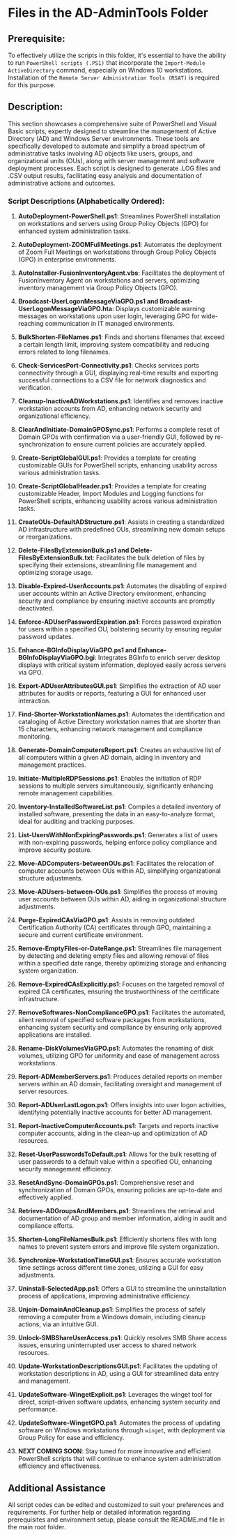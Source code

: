 # Files in the AD-AdminTools Folder
## Prerequisite:
To effectively utilize the scripts in this folder, it's essential to have the ability to run `PowerShell scripts (.PS1)` that incorporate the `Import-Module ActiveDirectory` command, especially on Windows 10 workstations. Installation of the `Remote Server Administration Tools (RSAT)` is required for this purpose.

## Description:
This section showcases a comprehensive suite of PowerShell and Visual Basic scripts, expertly designed to streamline the management of Active Directory (AD) and Windows Server environments. These tools are specifically developed to automate and simplify a broad spectrum of administrative tasks involving AD objects like users, groups, and organizational units (OUs), along with server management and software deployment processes. Each script is designed to generate .LOG files and .CSV output results, facilitating easy analysis and documentation of administrative actions and outcomes.

### Script Descriptions (Alphabetically Ordered):

1. **AutoDeployment-PowerShell.ps1**: Streamlines PowerShell installation on workstations and servers using Group Policy Objects (GPO) for enhanced system administration tasks.

2. **AutoDeployment-ZOOMFullMeetings.ps1**: Automates the deployment of Zoom Full Meetings on workstations through Group Policy Objects (GPO) in enterprise environments.

3. **AutoInstaller-FusionInventoryAgent.vbs**: Facilitates the deployment of FusionInventory Agent on workstations and servers, optimizing inventory management via Group Policy Objects (GPO).

4. **Broadcast-UserLogonMessageViaGPO.ps1 and Broadcast-UserLogonMessageViaGPO.hta**: Displays customizable warning messages on workstations upon user login, leveraging GPO for wide-reaching communication in IT managed environments.
   
5. **BulkShorten-FileNames.ps1**: Finds and shortens filenames that exceed a certain length limit, improving system compatibility and reducing errors related to long filenames.

6. **Check-ServicesPort-Connectivity.ps1**: Checks services ports connectivity through a GUI, displaying real-time results and exporting successful connections to a CSV file for network diagnostics and verification.

7. **Cleanup-InactiveADWorkstations.ps1**: Identifies and removes inactive workstation accounts from AD, enhancing network security and organizational efficiency.

8. **ClearAndInitiate-DomainGPOSync.ps1**: Performs a complete reset of Domain GPOs with confirmation via a user-friendly GUI, followed by re-synchronization to ensure current policies are accurately applied.

9. **Create-ScriptGlobalGUI.ps1**: Provides a template for creating customizable GUIs for PowerShell scripts, enhancing usability across various administration tasks.

10. **Create-ScriptGlobalHeader.ps1**: Provides a template for creating customizable Header, Import Modules and Logging functions for PowerShell scripts, enhancing usability across various administration tasks.

11. **CreateOUs-DefaultADStructure.ps1**: Assists in creating a standardized AD infrastructure with predefined OUs, streamlining new domain setups or reorganizations.

12. **Delete-FilesByExtensionBulk.ps1 and Delete-FilesByExtensionBulk.txt**: Facilitates the bulk deletion of files by specifying their extensions, streamlining file management and optimizing storage usage.

13. **Disable-Expired-UserAccounts.ps1**: Automates the disabling of expired user accounts within an Active Directory environment, enhancing security and compliance by ensuring inactive accounts are promptly deactivated.

14. **Enforce-ADUserPasswordExpiration.ps1**: Forces password expiration for users within a specified OU, bolstering security by ensuring regular password updates.

15. **Enhance-BGInfoDisplayViaGPO.ps1 and Enhance-BGInfoDisplayViaGPO.bgi**: Integrates BGInfo to enrich server desktop displays with critical system information, deployed easily across servers via GPO.

17. **Export-ADUserAttributesGUI.ps1**: Simplifies the extraction of AD user attributes for audits or reports, featuring a GUI for enhanced user interaction.

18. **Find-Shorter-WorkstationNames.ps1**: Automates the identification and cataloging of Active Directory workstation names that are shorter than 15 characters, enhancing network management and compliance monitoring.

19. **Generate-DomainComputersReport.ps1**: Creates an exhaustive list of all computers within a given AD domain, aiding in inventory and management practices.

20. **Initiate-MultipleRDPSessions.ps1**: Enables the initiation of RDP sessions to multiple servers simultaneously, significantly enhancing remote management capabilities.

21. **Inventory-InstalledSoftwareList.ps1**: Compiles a detailed inventory of installed software, presenting the data in an easy-to-analyze format, ideal for auditing and tracking purposes.

22. **List-UsersWithNonExpiringPasswords.ps1**: Generates a list of users with non-expiring passwords, helping enforce policy compliance and improve security posture.

23. **Move-ADComputers-betweenOUs.ps1**: Facilitates the relocation of computer accounts between OUs within AD, simplifying organizational structure adjustments.

24. **Move-ADUsers-between-OUs.ps1**: Simplifies the process of moving user accounts between OUs within AD, aiding in organizational structure adjustments.

25. **Purge-ExpiredCAsViaGPO.ps1**: Assists in removing outdated Certification Authority (CA) certificates through GPO, maintaining a secure and current certificate environment.

26. **Remove-EmptyFiles-or-DateRange.ps1**: Streamlines file management by detecting and deleting empty files and allowing removal of files within a specified date range, thereby optimizing storage and enhancing system organization.

27. **Remove-ExpiredCAsExplicitly.ps1**: Focuses on the targeted removal of expired CA certificates, ensuring the trustworthiness of the certificate infrastructure.

28. **RemoveSoftwares-NonComplianceGPO.ps1**: Facilitates the automated, silent removal of specified software packages from workstations, enhancing system security and compliance by ensuring only approved applications are installed.

29. **Rename-DiskVolumesViaGPO.ps1**: Automates the renaming of disk volumes, utilizing GPO for uniformity and ease of management across workstations.

30. **Report-ADMemberServers.ps1**: Produces detailed reports on member servers within an AD domain, facilitating oversight and management of server resources.

31. **Report-ADUserLastLogon.ps1**: Offers insights into user logon activities, identifying potentially inactive accounts for better AD management.

32. **Report-InactiveComputerAccounts.ps1**: Targets and reports inactive computer accounts, aiding in the clean-up and optimization of AD resources.

33. **Reset-UserPasswordsToDefault.ps1**: Allows for the bulk resetting of user passwords to a default value within a specified OU, enhancing security management efficiency.

34. **ResetAndSync-DomainGPOs.ps1**: Comprehensive reset and synchronization of Domain GPOs, ensuring policies are up-to-date and effectively applied.

35. **Retrieve-ADGroupsAndMembers.ps1**: Streamlines the retrieval and documentation of AD group and member information, aiding in audit and compliance efforts.

36. **Shorten-LongFileNamesBulk.ps1**: Efficiently shortens files with long names to prevent system errors and improve file system organization.

37. **Synchronize-WorkstationTimeGUI.ps1**: Ensures accurate workstation time settings across different time zones, utilizing a GUI for easy adjustments.

38. **Uninstall-SelectedApp.ps1**: Offers a GUI to streamline the uninstallation process of applications, improving administrative efficiency.

39. **Unjoin-DomainAndCleanup.ps1**: Simplifies the process of safely removing a computer from a Windows domain, including cleanup actions, via an intuitive GUI.

40. **Unlock-SMBShareUserAccess.ps1**: Quickly resolves SMB Share access issues, ensuring uninterrupted user access to shared network resources.

41. **Update-WorkstationDescriptionsGUI.ps1**: Facilitates the updating of workstation descriptions in AD, using a GUI for streamlined data entry and management.

42. **UpdateSoftware-WingetExplicit.ps1**: Leverages the winget tool for direct, script-driven software updates, enhancing system security and performance.

43. **UpdateSoftware-WingetGPO.ps1**: Automates the process of updating software on Windows workstations through `winget`, with deployment via Group Policy for ease and efficiency.

44. **NEXT COMING SOON**: Stay tuned for more innovative and efficient PowerShell scripts that will continue to enhance system administration efficiency and effectiveness.

## Additional Assistance
All script codes can be edited and customized to suit your preferences and requirements. For further help or detailed information regarding prerequisites and environment setup, please consult the README.md file in the main root folder.
